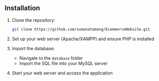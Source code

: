 ## Installation

1. Clone the repository:
   ```bash
   git clone https://github.com/sumanatamang/EcommerceWebsite.git
   ```

2. Set up your web server (Apache/XAMPP) and ensure PHP is installed

3. Import the database:
   - Navigate to the `database` folder
   - Import the SQL file into your MySQL server

4. Start your web server and access the application
